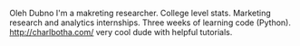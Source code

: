Oleh Dubno
I'm a makreting researcher.
College level stats. Marketing research and analytics internships. Three weeks of learning code (Python).
http://charlbotha.com/ very cool dude with helpful tutorials.

